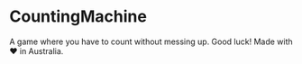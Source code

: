 # CountingMachine
A game where you have to count without messing up. Good luck!
Made with ❤️ in Australia.

